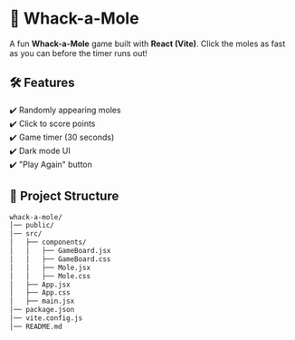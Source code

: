 # 🎯 Whack-a-Mole

A fun **Whack-a-Mole** game built with **React (Vite)**. Click the moles as fast as you can before the timer runs out!  

## 🛠 Features  
✔️ Randomly appearing moles  
✔️ Click to score points  
✔️ Game timer (30 seconds)  
✔️ Dark mode UI  
✔️ "Play Again" button  

## 📂 Project Structure  
```bash
whack-a-mole/
│── public/
│── src/
│   ├── components/
│   │   ├── GameBoard.jsx
│   │   ├── GameBoard.css
│   │   ├── Mole.jsx
│   │   ├── Mole.css
│   ├── App.jsx
│   ├── App.css
│   ├── main.jsx
│── package.json
│── vite.config.js
│── README.md
